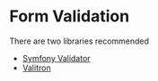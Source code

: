 # Form Validation

There are two libraries recommended

- [Symfony Validator](https://symfony.com/doc/current/validation.html)
- [Valitron](https://github.com/vlucas/valitron)

